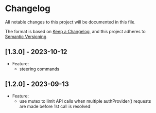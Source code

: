 # Changelog

All notable changes to this project will be documented in this file.

The format is based on [Keep a Changelog](https://keepachangelog.com/en/1.0.0/),
and this project adheres to [Semantic Versioning](https://semver.org/spec/v2.0.0.html).

## [1.3.0] - 2023-10-12
- Feature:
  - steering commands

## [1.2.0] - 2023-09-13
- Feature:
  - use mutex to limit API calls when multiple authProvider() requests are made before 1st call is resolved

